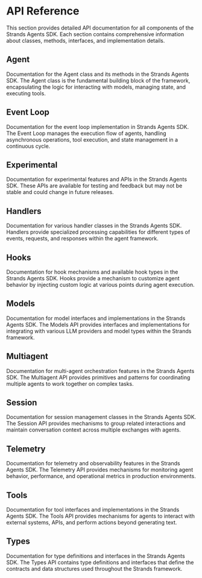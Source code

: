 # API Reference

This section provides detailed API documentation for all components of the Strands Agents SDK. Each section contains comprehensive information about classes, methods, interfaces, and implementation details.

## Agent

Documentation for the Agent class and its methods in the Strands Agents SDK. The Agent class is the fundamental building block of the framework, encapsulating the logic for interacting with models, managing state, and executing tools.

## Event Loop

Documentation for the event loop implementation in Strands Agents SDK. The Event Loop manages the execution flow of agents, handling asynchronous operations, tool execution, and state management in a continuous cycle.

## Experimental

Documentation for experimental features and APIs in the Strands Agents SDK. These APIs are available for testing and feedback but may not be stable and could change in future releases.

## Handlers

Documentation for various handler classes in the Strands Agents SDK. Handlers provide specialized processing capabilities for different types of events, requests, and responses within the agent framework.

## Hooks

Documentation for hook mechanisms and available hook types in the Strands Agents SDK. Hooks provide a mechanism to customize agent behavior by injecting custom logic at various points during agent execution.

## Models

Documentation for model interfaces and implementations in the Strands Agents SDK. The Models API provides interfaces and implementations for integrating with various LLM providers and model types within the Strands framework.

## Multiagent

Documentation for multi-agent orchestration features in the Strands Agents SDK. The Multiagent API provides primitives and patterns for coordinating multiple agents to work together on complex tasks.

## Session

Documentation for session management classes in the Strands Agents SDK. The Session API provides mechanisms to group related interactions and maintain conversation context across multiple exchanges with agents.

## Telemetry

Documentation for telemetry and observability features in the Strands Agents SDK. The Telemetry API provides mechanisms for monitoring agent behavior, performance, and operational metrics in production environments.

## Tools

Documentation for tool interfaces and implementations in the Strands Agents SDK. The Tools API provides mechanisms for agents to interact with external systems, APIs, and perform actions beyond generating text.

## Types

Documentation for type definitions and interfaces in the Strands Agents SDK. The Types API contains type definitions and interfaces that define the contracts and data structures used throughout the Strands framework.
